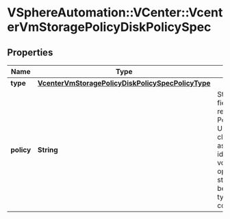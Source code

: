 # VSphereAutomation::VCenter::VcenterVmStoragePolicyDiskPolicySpec

## Properties
Name | Type | Description | Notes
------------ | ------------- | ------------- | -------------
**type** | [**VcenterVmStoragePolicyDiskPolicySpecPolicyType**](VcenterVmStoragePolicyDiskPolicySpecPolicyType.md) |  | [optional] 
**policy** | **String** | Storage Policy identification. This field is optional and it is only relevant when the value of Policy.DiskPolicySpec.type is USE_SPECIFIED_POLICY. When clients pass a value of this structure as a parameter, the field must be an identifier for the resource type: vcenter.StoragePolicy. When operations return a value of this structure as a result, the field will be an identifier for the resource type: com.vmware.vcenter.StoragePolicy. | [optional] 


